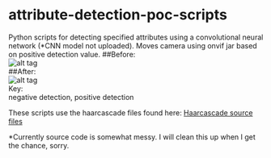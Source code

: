 # attribute-detection-poc-scripts
Python scripts for detecting specified attributes using a convolutional neural network (*CNN model not uploaded).  Moves camera using onvif jar based on positive detection value. 
##Before:<br>
![alt tag](https://github.com/kphongagsorn/human-detection-scripts/blob/master/images/before_0.jpg)<br>
##After:<br>
![alt tag](https://github.com/kphongagsorn/human-detection-scripts/blob/master/images/after_0.jpg)<br>
Key:<br>
negative detection, positive detection

These scripts use the haarcascade files found here: 
[Haarcascade source files](https://github.com/Itseez/opencv/tree/master/data/haarcascades)

*Currently source code is somewhat messy. I will clean this up when I get the chance, sorry.

